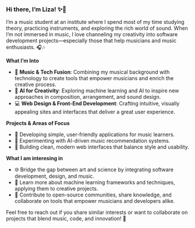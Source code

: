### Hi there, I’m Liza! :sparkles:🎵

I’m a music student at an institute where I spend most of my time studying theory, practicing instruments, and exploring the rich world of sound. When I’m not immersed in music, I love channeling my creativity into software development projects—especially those that help musicians and music enthusiasts. 🎧🎶

**What I’m Into**  
- 🎹 **Music & Tech Fusion**: Combining my musical background with technology to create tools that empower musicians and enrich the creative process.  
- 🤖 **AI for Creativity**: Exploring machine learning and AI to inspire new approaches in composition, arrangement, and sound design.  
- 💻 **Web Design & Front-End Development**: Crafting intuitive, visually appealing sites and interfaces that deliver a great user experience.

**Projects & Areas of Focus**  
- 🎼 Developing simple, user-friendly applications for music learners.  
- 🔮 Experimenting with AI-driven music recommendation systems.  
- 🎨 Building clean, modern web interfaces that balance style and usability.

**What I am interesing in**  
- 🌐 Bridge the gap between art and science by integrating software development, design, and music.  
- 🧠 Learn more about machine learning frameworks and techniques, applying them to creative projects.  
- 🤝 Contribute to open-source communities, share knowledge, and collaborate on tools that empower musicians and developers alike.

Feel free to reach out if you share similar interests or want to collaborate on projects that blend music, code, and innovation! 🚀

